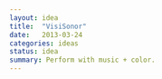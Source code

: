 ```yaml
---
layout: idea
title:  "VisiSonor"
date:   2013-03-24
categories: ideas
status: idea
summary: Perform with music + color.
---
```

